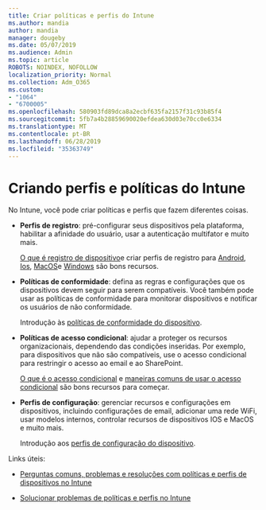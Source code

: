 ```yaml
---
title: Criar políticas e perfis do Intune
ms.author: mandia
author: mandia
manager: dougeby
ms.date: 05/07/2019
ms.audience: Admin
ms.topic: article
ROBOTS: NOINDEX, NOFOLLOW
localization_priority: Normal
ms.collection: Adm_O365
ms.custom:
- "1064"
- "6700005"
ms.openlocfilehash: 580903fd89dca8a2ecbf635fa2157f31c93b85f4
ms.sourcegitcommit: 5fb7a4b28859690020efdea630d03e70cc0e6334
ms.translationtype: MT
ms.contentlocale: pt-BR
ms.lasthandoff: 06/28/2019
ms.locfileid: "35363749"
---
```

# <a name="creating-intune-policy-and-profiles"></a>Criando perfis e políticas do Intune

No Intune, você pode criar políticas e perfis que fazem diferentes coisas.

- **Perfis de registro**: pré-configurar seus dispositivos pela plataforma, habilitar a afinidade do usuário, usar a autenticação multifator e muito mais.

  [O que é registro de dispositivo](https://docs.microsoft.com/intune/device-enrollment)e criar perfis de registro para [Android](https://docs.microsoft.com/intune/android-enroll), [Ios](https://docs.microsoft.com/intune/ios-enroll), [MacOS](https://docs.microsoft.com/intune/macos-enroll)e [Windows](https://docs.microsoft.com/intune/windows-enrollment-methods) são bons recursos.

- **Políticas de conformidade**: defina as regras e configurações que os dispositivos devem seguir para serem compatíveis. Você também pode usar as políticas de conformidade para monitorar dispositivos e notificar os usuários de não conformidade.

  Introdução às [políticas de conformidade do dispositivo](https://docs.microsoft.com/intune/device-compliance-get-started).
- **Políticas de acesso condicional**: ajudar a proteger os recursos organizacionais, dependendo das condições inseridas. Por exemplo, para dispositivos que não são compatíveis, use o acesso condicional para restringir o acesso ao email e ao SharePoint.

  [O que é o acesso condicional](https://docs.microsoft.com/intune/conditional-access) e [maneiras comuns de usar o acesso condicional](https://docs.microsoft.com/intune/conditional-access-intune-common-ways-use) são bons recursos para começar.

- **Perfis de configuração**: gerenciar recursos e configurações em dispositivos, incluindo configurações de email, adicionar uma rede WiFi, usar modelos internos, controlar recursos de dispositivos IOS e MacOS e muito mais.

  Introdução aos [perfis de configuração do dispositivo](https://docs.microsoft.com/intune/device-profiles).

Links úteis:

- [Perguntas comuns, problemas e resoluções com políticas e perfis de dispositivos no Intune](https://docs.microsoft.com/intune/device-profile-troubleshoot)

- [Solucionar problemas de políticas e perfis no Intune](https://docs.microsoft.com/intune/troubleshoot-policies-in-microsoft-intune)
